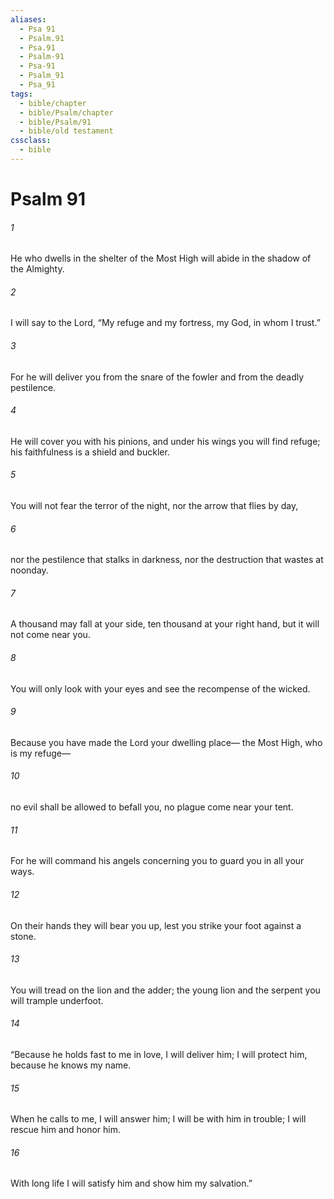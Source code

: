 ```yaml
---
aliases:
  - Psa 91
  - Psalm.91
  - Psa.91
  - Psalm-91
  - Psa-91
  - Psalm_91
  - Psa_91
tags:
  - bible/chapter
  - bible/Psalm/chapter
  - bible/Psalm/91
  - bible/old testament
cssclass:
  - bible
---
```


# Psalm 91

###### 1
He who dwells in the shelter of the Most High will abide in the shadow of the Almighty.
###### 2
I will say to the Lord, “My refuge and my fortress, my God, in whom I trust.”
###### 3
For he will deliver you from the snare of the fowler and from the deadly pestilence.
###### 4
He will cover you with his pinions, and under his wings you will find refuge; his faithfulness is a shield and buckler.
###### 5
You will not fear the terror of the night, nor the arrow that flies by day,
###### 6
nor the pestilence that stalks in darkness, nor the destruction that wastes at noonday.
###### 7
A thousand may fall at your side, ten thousand at your right hand, but it will not come near you.
###### 8
You will only look with your eyes and see the recompense of the wicked.
###### 9
Because you have made the Lord your dwelling place— the Most High, who is my refuge—
###### 10
no evil shall be allowed to befall you,   no plague come near your tent.
###### 11
For he will command his angels concerning you to guard you in all your ways.
###### 12
On their hands they will bear you up, lest you strike your foot against a stone.
###### 13
You will tread on the lion and the adder; the young lion and the serpent you will trample underfoot.
###### 14
“Because he holds fast to me in love, I will deliver him; I will protect him, because he knows my name.
###### 15
When he calls to me, I will answer him; I will be with him in trouble; I will rescue him and honor him.
###### 16
With long life I will satisfy him and show him my salvation.”


